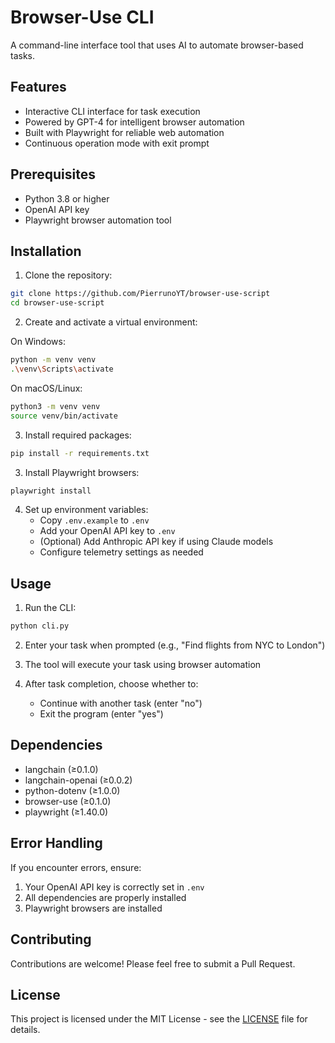 # Browser-Use CLI

A command-line interface tool that uses AI to automate browser-based tasks.

## Features

- Interactive CLI interface for task execution
- Powered by GPT-4 for intelligent browser automation
- Built with Playwright for reliable web automation
- Continuous operation mode with exit prompt

## Prerequisites

- Python 3.8 or higher
- OpenAI API key
- Playwright browser automation tool

## Installation

1. Clone the repository:
```bash
git clone https://github.com/PierrunoYT/browser-use-script
cd browser-use-script
```

2. Create and activate a virtual environment:

On Windows:
```bash
python -m venv venv
.\venv\Scripts\activate
```

On macOS/Linux:
```bash
python3 -m venv venv
source venv/bin/activate
```

3. Install required packages:
```bash
pip install -r requirements.txt
```

3. Install Playwright browsers:
```bash
playwright install
```

4. Set up environment variables:
   - Copy `.env.example` to `.env`
   - Add your OpenAI API key to `.env`
   - (Optional) Add Anthropic API key if using Claude models
   - Configure telemetry settings as needed

## Usage

1. Run the CLI:
```bash
python cli.py
```

2. Enter your task when prompted (e.g., "Find flights from NYC to London")

3. The tool will execute your task using browser automation

4. After task completion, choose whether to:
   - Continue with another task (enter "no")
   - Exit the program (enter "yes")

## Dependencies

- langchain (≥0.1.0)
- langchain-openai (≥0.0.2)
- python-dotenv (≥1.0.0)
- browser-use (≥0.1.0)
- playwright (≥1.40.0)

## Error Handling

If you encounter errors, ensure:
1. Your OpenAI API key is correctly set in `.env`
2. All dependencies are properly installed
3. Playwright browsers are installed

## Contributing

Contributions are welcome! Please feel free to submit a Pull Request.

## License

This project is licensed under the MIT License - see the [LICENSE](LICENSE) file for details.
